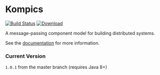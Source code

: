 # Kompics
[![Build Status](https://travis-ci.org/kompics/kompics.svg?branch=master)](https://travis-ci.org/kompics/kompics)
[ ![Download](https://api.bintray.com/packages/kompics/Maven/kompics/images/download.svg) ](https://bintray.com/kompics/Maven/kompics/_latestVersion)

A message-passing component model for building distributed systems.

See the [documentation](http://kompics.sics.se/) for more information.

### Current Version
`1.0.1` from the master branch (requires Java 8+)
